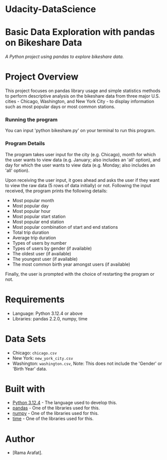 # Udacity-DataScience
# Basic Data Exploration with pandas on Bikeshare Data
_A Python project using pandas to explore bikeshare data._

# Project Overview

This project focuses on pandas library usage and simple statistics methods to perform descriptive analysis on the bikeshare data from three major U.S. cities - Chicago, Washington, and New York City - to display information such as most popular days or most common stations.

### Running the program

You can input 'python bikeshare.py' on your terminal to run this program.

### Program Details

The program takes user input for the city (e.g. Chicago), month for which the user wants to view data (e.g. January; also includes an 'all' option), and day for which the user wants to view data (e.g. Monday; also includes an 'all' option).

Upon receiving the user input, it goes ahead and asks the user if they want to view the raw data (5 rows of data initially) or not. Following the input received, the program prints the following details:

* Most popular month
* Most popular day
* Most popular hour
* Most popular start station
* Most popular end station
* Most popular combination of start and end stations
* Total trip duration
* Average trip duration
* Types of users by number
* Types of users by gender (if available)
* The oldest user (if available)
* The youngest user (if available)
* The most common birth year amongst users (if available)

Finally, the user is prompted with the choice of restarting the program or not.

# Requirements

* Language: Python 3.12.4 or above
* Libraries: pandas 2.2.0, numpy, time

# Data Sets

* Chicago: `chicago.csv`
* New York: `new_york_city.csv`
* Washington: `washington.csv`, Note: This does not include the 'Gender' or 'Birth Year' data.

# Built with

* [Python 3.12.4](https://www.python.org/) - The language used to develop this.
* [pandas](https://pandas.pydata.org/) - One of the libraries used for this.
* [numpy](http://www.numpy.org/) - One of the libraries used for this.
* [time](https://docs.python.org/2/library/time.html) - One of the libraries used for this.

# Author

 * [Rama Arafat].

